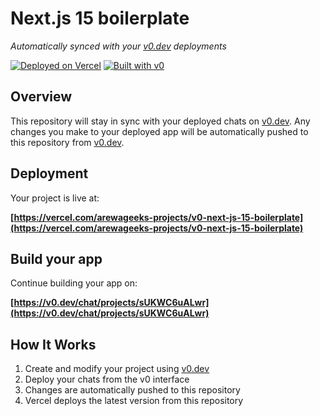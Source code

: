# Next.js 15 boilerplate

*Automatically synced with your [v0.dev](https://v0.dev) deployments*

[![Deployed on Vercel](https://img.shields.io/badge/Deployed%20on-Vercel-black?style=for-the-badge&logo=vercel)](https://vercel.com/arewageeks-projects/v0-next-js-15-boilerplate)
[![Built with v0](https://img.shields.io/badge/Built%20with-v0.dev-black?style=for-the-badge)](https://v0.dev/chat/projects/sUKWC6uALwr)

## Overview

This repository will stay in sync with your deployed chats on [v0.dev](https://v0.dev).
Any changes you make to your deployed app will be automatically pushed to this repository from [v0.dev](https://v0.dev).

## Deployment

Your project is live at:

**[https://vercel.com/arewageeks-projects/v0-next-js-15-boilerplate](https://vercel.com/arewageeks-projects/v0-next-js-15-boilerplate)**

## Build your app

Continue building your app on:

**[https://v0.dev/chat/projects/sUKWC6uALwr](https://v0.dev/chat/projects/sUKWC6uALwr)**

## How It Works

1. Create and modify your project using [v0.dev](https://v0.dev)
2. Deploy your chats from the v0 interface
3. Changes are automatically pushed to this repository
4. Vercel deploys the latest version from this repository